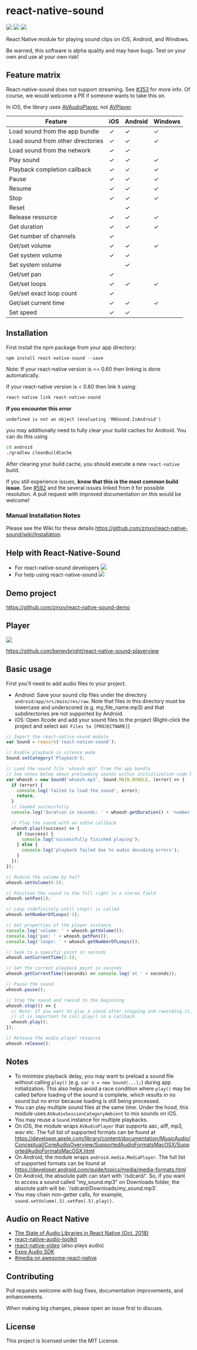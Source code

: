 # react-native-sound

[![](https://img.shields.io/npm/v/react-native-sound.svg?style=flat-square)][npm]
[![](https://img.shields.io/npm/l/react-native-sound.svg?style=flat-square)][npm]
[![](https://img.shields.io/npm/dm/react-native-sound.svg?style=flat-square)][npm]

[npm]: https://www.npmjs.com/package/react-native-sound

React Native module for playing sound clips on iOS, Android, and Windows.

Be warned, this software is alpha quality and may have bugs. Test on your own
and use at your own risk!

## Feature matrix

React-native-sound does not support streaming. See [#353][] for more info.
Of course, we would welcome a PR if someone wants to take this on.

In iOS, the library uses [AVAudioPlayer][], not [AVPlayer][].

[#353]: https://github.com/zmxv/react-native-sound/issues/353
[AVAudioPlayer]: https://developer.apple.com/documentation/avfoundation/avaudioplayer
[AVPlayer]: https://developer.apple.com/documentation/avfoundation/avplayer

Feature | iOS | Android | Windows
---|---|---|---
Load sound from the app bundle | ✓ | ✓ | ✓
Load sound from other directories | ✓ | ✓ | ✓
Load sound from the network | ✓ | ✓ |
Play sound | ✓ | ✓ | ✓
Playback completion callback | ✓ | ✓ | ✓
Pause | ✓ | ✓ | ✓
Resume | ✓ | ✓ | ✓
Stop | ✓ | ✓ | ✓
Reset |  | ✓ |
Release resource | ✓ | ✓ | ✓
Get duration | ✓ | ✓ | ✓
Get number of channels | ✓ |   |
Get/set volume | ✓ | ✓ | ✓
Get system volume | ✓ | ✓ |
Set system volume |   | ✓ |
Get/set pan | ✓ |   |
Get/set loops | ✓ | ✓ | ✓
Get/set exact loop count | ✓ |   |
Get/set current time | ✓ | ✓ | ✓
Set speed | ✓ | ✓ |

## Installation

First install the npm package from your app directory:

```javascript
npm install react-native-sound --save
```
Note: If your react-native version is >= 0.60 then linking is done automatically.

If your react-native version is < 0.60 then link it using:

```javascript
react-native link react-native-sound
```

**If you encounter this error**

```
undefined is not an object (evaluating 'RNSound.IsAndroid')
```

you may additionally need to fully clear your build caches for Android. You
can do this using

```bash
cd android
./gradlew cleanBuildCache
```

After clearing your build cache, you should execute a new `react-native` build.

If you still experience issues, **know that this is the most common build issue.** See [#592][] and the several
issues linked from it for possible resolution. A pull request with improved
documentation on this would be welcome!

[#592]: https://github.com/zmxv/react-native-sound/issues/592

### Manual Installation Notes

Please see the Wiki for these details https://github.com/zmxv/react-native-sound/wiki/Installation


## Help with React-Native-Sound

* For react-native-sound developers  [![][gitter badge]](https://gitter.im/react-native-sound/developers)
* For help using react-native-sound  [![][gitter badge]](https://gitter.im/react-native-sound/Help)

[gitter badge]: https://img.shields.io/gitter/room/react-native-sound/developers.svg?format=flat-square

## Demo project

https://github.com/zmxv/react-native-sound-demo

## Player

<img src="https://github.com/benevbright/react-native-sound-playerview/blob/master/docs/demo.gif?raw=true">

https://github.com/benevbright/react-native-sound-playerview

## Basic usage

First you'll need to add audio files to your project.

- Android: Save your sound clip files under the directory `android/app/src/main/res/raw`. Note that files in this directory must be lowercase and underscored (e.g. my_file_name.mp3) and that subdirectories are not supported by Android.
- iOS: Open Xcode and add your sound files to the project (Right-click the project and select `Add Files to [PROJECTNAME]`)

```js
// Import the react-native-sound module
var Sound = require('react-native-sound');

// Enable playback in silence mode
Sound.setCategory('Playback');

// Load the sound file 'whoosh.mp3' from the app bundle
// See notes below about preloading sounds within initialization code below.
var whoosh = new Sound('whoosh.mp3', Sound.MAIN_BUNDLE, (error) => {
  if (error) {
    console.log('failed to load the sound', error);
    return;
  }
  // loaded successfully
  console.log('duration in seconds: ' + whoosh.getDuration() + 'number of channels: ' + whoosh.getNumberOfChannels());

  // Play the sound with an onEnd callback
  whoosh.play((success) => {
    if (success) {
      console.log('successfully finished playing');
    } else {
      console.log('playback failed due to audio decoding errors');
    }
  });
});

// Reduce the volume by half
whoosh.setVolume(0.5);

// Position the sound to the full right in a stereo field
whoosh.setPan(1);

// Loop indefinitely until stop() is called
whoosh.setNumberOfLoops(-1);

// Get properties of the player instance
console.log('volume: ' + whoosh.getVolume());
console.log('pan: ' + whoosh.getPan());
console.log('loops: ' + whoosh.getNumberOfLoops());

// Seek to a specific point in seconds
whoosh.setCurrentTime(2.5);

// Get the current playback point in seconds
whoosh.getCurrentTime((seconds) => console.log('at ' + seconds));

// Pause the sound
whoosh.pause();

// Stop the sound and rewind to the beginning
whoosh.stop(() => {
  // Note: If you want to play a sound after stopping and rewinding it,
  // it is important to call play() in a callback.
  whoosh.play();
});

// Release the audio player resource
whoosh.release();
```

## Notes

- To minimize playback delay, you may want to preload a sound file without calling `play()` (e.g. `var s = new Sound(...);`) during app initialization. This also helps avoid a race condition where `play()` may be called before loading of the sound is complete, which results in no sound but no error because loading is still being processed.
- You can play multiple sound files at the same time. Under the hood, this module uses `AVAudioSessionCategoryAmbient` to mix sounds on iOS.
- You may reuse a `Sound` instance for multiple playbacks.
- On iOS, the module wraps `AVAudioPlayer` that supports aac, aiff, mp3, wav etc. The full list of supported formats can be found at https://developer.apple.com/library/content/documentation/MusicAudio/Conceptual/CoreAudioOverview/SupportedAudioFormatsMacOSX/SupportedAudioFormatsMacOSX.html
- On Android, the module wraps `android.media.MediaPlayer`. The full list of supported formats can be found at https://developer.android.com/guide/topics/media/media-formats.html
- On Android, the absolute path can start with '/sdcard/'. So, if you want to access a sound called "my_sound.mp3" on Downloads folder, the absolute path will be: '/sdcard/Downloads/my_sound.mp3'.
- You may chain non-getter calls, for example, `sound.setVolume(.5).setPan(.5).play()`.

## Audio on React Native

- [The State of Audio Libraries in React Native (Oct. 2018)][medium]
- [react-native-audio-toolkit][]
- [react-native-video][] (also plays audio)
- [Expo Audio SDK][]
- [#media on awesome-react-native][#media]

[medium]: https://medium.com/@emmettharper/the-state-of-audio-libraries-in-react-native-7e542f57b3b4
[react-native-audio-toolkit]: https://github.com/react-native-community/react-native-audio-toolkit
[react-native-video]: https://github.com/react-native-community/react-native-video
[expo audio sdk]: https://docs.expo.io/versions/latest/sdk/audio/
[#media]: http://www.awesome-react-native.com/#media

## Contributing

Pull requests welcome with bug fixes, documentation improvements, and
enhancements.

When making big changes, please open an issue first to discuss.

## License

This project is licensed under the MIT License.
